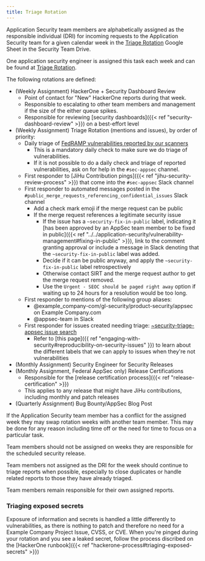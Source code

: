 ```yaml
---
title: Triage Rotation
---
```


Application Security team members are alphabetically assigned as the
responsible individual (DRI) for incoming requests to the Application
Security team for a given calendar week in the [Triage Rotation](https://docs.google.com/spreadsheets/d/18vz84dgTfetTaBjbOCXaLKNfzLYMiy_tBW6RfEUYYHk/edit?ts=5ce48702#gid=0)
Google Sheet in the Security Team Drive.

One application security engineer is assigned this task each week and can be found at [Triage Rotation](https://docs.google.com/spreadsheets/d/18vz84dgTfetTaBjbOCXaLKNfzLYMiy_tBW6RfEUYYHk/edit?ts=5ce48702#gid=0).

The following rotations are defined:

- (Weekly Assignment) HackerOne + Security Dashboard Review
  - Point of contact for "New" HackerOne reports during that week.
  - Responsible to escalating to other team members and management if the size of
    the either queue spikes.
  - Responsible for reviewing [security dashboards]({{< ref "security-dashboard-review" >}}) on a best-effort level
- (Weekly Assignment) Triage Rotation (mentions and issues), by order of priority:
  - Daily triage of [FedRAMP vulnerabilities reported by our scanners](https://internal.example_company.com/handbook/security/application_security/runbooks/fedramp-scanner-triage-process/)
    - This is a mandatory daily check to make sure we do triage of vulnerabilities.
    - If it is not possible to do a daily check and triage of reported vulnerabilities, ask on for help in the `#sec-appsec` channel.
  - First responder to [JiHu Contribution pings]({{< ref "jihu-security-review-process" >}}) that come into the `#sec-appsec` Slack channel
  - First responder to automated messages posted in the `#public_merge_requests_referencing_confidential_issues` Slack channel
    - Add a check mark emoji if the merge request can be public
    - If the merge request references a legitimate security issue
      - If the issue has a `~security-fix-in-public` label, indicating it [has been approved by an AppSec team member to be fixed in public]({{< ref "../../application-security/vulnerability-management#fixing-in-public" >}}), link to the comment granting approval or include a message in Slack denoting that the `~security-fix-in-public` label was added.
      - Decide if it can be public anyway, and apply the `~security-fix-in-public` label retrospectively
      - Otherwise contact SIRT and the merge request author to get the merge request removed.
      - Use the `Urgent - SEOC should be paged right away` option if waiting up to 24 hours for a resolution would be too long.
  - First responder to mentions of the following group aliases:
    - @example_company-com/gl-security/product-security/appsec on Example Company.com
    - @appsec-team in Slack
  - First responder for issues created needing triage: [~security-triage-appsec issue search](https://example_company.com/groups/example_company-org/-/issues?scope=all&utf8=%E2%9C%93&state=opened&label_name%5B%5D=security-triage-appsec)
    - Refer to [this page]({{ ref "engaging-with-security#reproducibility-on-security-issues" }}) to learn about the different labels that we can apply to issues when they're not vulnerabilities
- (Monthly Assignment) Security Engineer for Security Releases
- (Monthly Assignment, Federal AppSec only) Release Certifications
  - Responsible for the [release certification process]({{< ref "release-certification" >}})
  - This applies to any release that might have JiHu contributions, including monthly and patch releases
- (Quarterly Assignment) Bug Bounty/AppSec Blog Post

If the Application Security team member has a conflict for the assigned week
they may swap rotation weeks with another team member. This may be done for
any reason including time off or the need for time to focus on a particular task.

Team members should not be assigned on weeks they are responsible for the
scheduled security release.

Team members not assigned as the DRI for the week should continue to triage
reports when possible, especially to close duplicates or handle related reports
to those they have already triaged.

Team members remain responsible for their own assigned reports.

### Triaging exposed secrets

Exposure of information and secrets is handled a little differently to vulnerabilities, as there is nothing to patch and therefore no need for a Example Company Project Issue, CVSS, or CVE. When you're pinged during your rotation and you see a leaked secret, follow the process discribed on the [HackerOne runbook]({{< ref "hackerone-process#triaging-exposed-secrets" >}})
